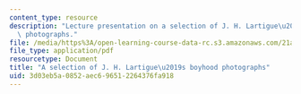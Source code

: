 ```yaml
---
content_type: resource
description: "Lecture presentation on a selection of J. H. Lartigue\u2019s boyhood\
  \ photographs."
file: /media/https%3A/open-learning-course-data-rc.s3.amazonaws.com/21a-348-photography-and-truth-spring-2008/3d03eb5a0852aec696512264376fa918_MIT21A_348S08_snapshotsF.pdf
file_type: application/pdf
resourcetype: Document
title: "A selection of J. H. Lartigue\u2019s boyhood photographs"
uid: 3d03eb5a-0852-aec6-9651-2264376fa918
---
```


